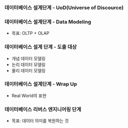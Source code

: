 ### 데이터베이스 설계단계 - UoD(Universe of Discource)

### 데이터베이스 설계단계 - Data Modeling
- 목표: OLTP + OLAP

### 데이터베이스 설계 단계 - 도출 대상
- 개념 데이터 모델링 
- 논리 데이터 모델링
- 물리 데이터 모델링

### 데이터베이스 설계단계 - Wrap Up
- Real World의 표현

### 데이터베이스 리버스 엔지니어링 단계
- 목표: 데이터 의미를 복원하는 것
